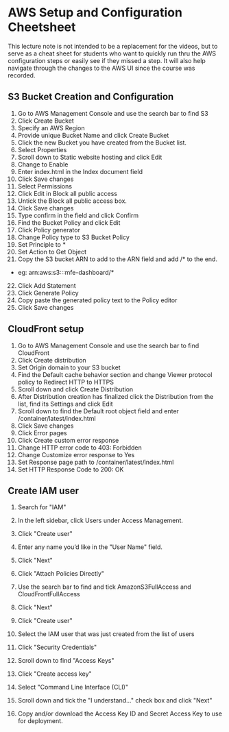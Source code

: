 # AWS Setup and Configuration Cheetsheet

This lecture note is not intended to be a replacement for the videos, but to serve as a cheat sheet for students who want to quickly run thru the AWS configuration steps or easily see if they missed a step. It will also help navigate through the changes to the AWS UI since the course was recorded.

## S3 Bucket Creation and Configuration

1. Go to AWS Management Console and use the search bar to find S3
2. Click Create Bucket
3. Specify an AWS Region
4. Provide unique Bucket Name and click Create Bucket
5. Click the new Bucket you have created from the Bucket list.
6. Select Properties
7. Scroll down to Static website hosting and click Edit
8. Change to Enable
9. Enter index.html in the Index document field
10. Click Save changes
11. Select Permissions
12. Click Edit in Block all public access
13. Untick the Block all public access box.
14. Click Save changes
15. Type confirm in the field and click Confirm
16. Find the Bucket Policy and click Edit
17. Click Policy generator
18. Change Policy type to S3 Bucket Policy
19. Set Principle to \*
20. Set Action to Get Object
21. Copy the S3 bucket ARN to add to the ARN field and add /\* to the end.

- eg: arn:aws:s3:::mfe-dashboard/\*

22. Click Add Statement
23. Click Generate Policy
24. Copy paste the generated policy text to the Policy editor
25. Click Save changes

## CloudFront setup

1. Go to AWS Management Console and use the search bar to find CloudFront
2. Click Create distribution
3. Set Origin domain to your S3 bucket
4. Find the Default cache behavior section and change Viewer protocol policy to Redirect HTTP to HTTPS
5. Scroll down and click Create Distribution
6. After Distribution creation has finalized click the Distribution from the list, find its Settings and click Edit
7. Scroll down to find the Default root object field and enter /container/latest/index.html
8. Click Save changes
9. Click Error pages
10. Click Create custom error response
11. Change HTTP error code to 403: Forbidden
12. Change Customize error response to Yes
13. Set Response page path to /container/latest/index.html
14. Set HTTP Response Code to 200: OK

## Create IAM user

1. Search for "IAM"

2. In the left sidebar, click Users under Access Management.

3. Click "Create user"

4. Enter any name you’d like in the "User Name" field.

5. Click "Next"

6. Click "Attach Policies Directly"

7. Use the search bar to find and tick AmazonS3FullAccess and CloudFrontFullAccess

8. Click "Next"

9. Click "Create user"

10. Select the IAM user that was just created from the list of users

11. Click "Security Credentials"

12. Scroll down to find "Access Keys"

13. Click "Create access key"

14. Select "Command Line Interface (CLI)"

15. Scroll down and tick the "I understand..." check box and click "Next"

16. Copy and/or download the Access Key ID and Secret Access Key to use for deployment.

